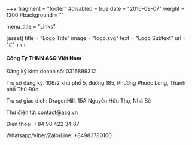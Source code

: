+++
fragment = "footer"
#disabled = true
date = "2016-09-07"
weight = 1200
#background = ""

menu_title = "Links"

[asset]
  title = "Logo Title"
  image = "logo.svg"
  text = "Logo Subtext"
  url = "#"
+++

#### Công Ty THNN ASQ Việt Nam

Đăng ký kinh doanh số: 0316899312

Trụ sở đăng ký: 106/2 khu phố 5, đường 185, Phường Phước Long, Thành phố Thủ Đức

Trụ sợ giao dịch: DragonHill, 15A Nguyễn Hữu Thọ, Nhà Bè

Thư điện tử: contact@asq.vn

Điện thoại: +84 98 422 34 87

Whatsapp/Viber/Zalo/Line: +84983780100
